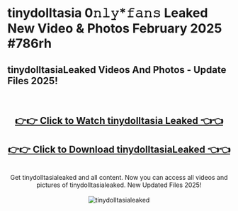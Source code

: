 # tinydolltasia 0𝚗𝚕𝚢*𝚏𝚊𝚗𝚜 Leaked New Video & Photos February 2025 #786rh

<h2>tinydolltasiaLeaked Videos And Photos - Update Files 2025!</h2>
<br>
<div align="center">
<h2><a href="https://mediaupload.pro?title=tinydolltasia&ref=11F" rel="nofollow">👉👉 Click to Watch tinydolltasia Leaked 👈👈</a></h2>
<h2><a href="https://mediaupload.pro?title=tinydolltasia&ref=11F" rel="nofollow">👉👉 Click to Download tinydolltasiaLeaked 👈👈</a></h2>
<br>
Get tinydolltasialeaked and all content. Now you can access all videos and pictures of tinydolltasialeaked. New Updated Files 2025!
<br>
<br>
<a href="https://mediaupload.pro?title=tinydolltasia&ref=11F" rel="nofollow" data-target="animated-image.originalLink"><img src="https://i.ibb.co/Gkj2r4b/banner.png" alt="tinydolltasialeaked" style="max-width: 100%; display: inline-block;" data-target="animated-image.originalImage"></a>
</div>
<br>

